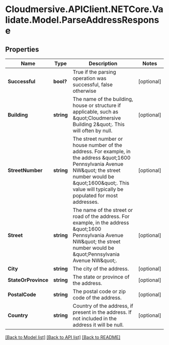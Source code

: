 # Cloudmersive.APIClient.NETCore.Validate.Model.ParseAddressResponse
## Properties

Name | Type | Description | Notes
------------ | ------------- | ------------- | -------------
**Successful** | **bool?** | True if the parsing operation was successful, false otherwise | [optional] 
**Building** | **string** | The name of the building, house or structure if applicable, such as \&quot;Cloudmersive Building 2\&quot;.  This will often by null. | [optional] 
**StreetNumber** | **string** | The street number or house number of the address.  For example, in the address \&quot;1600 Pennsylvania Avenue NW\&quot; the street number would be \&quot;1600\&quot;.  This value will typically be populated for most addresses. | [optional] 
**Street** | **string** | The name of the street or road of the address.  For example, in the address \&quot;1600 Pennsylvania Avenue NW\&quot; the street number would be \&quot;Pennsylvania Avenue NW\&quot;. | [optional] 
**City** | **string** | The city of the address. | [optional] 
**StateOrProvince** | **string** | The state or province of the address. | [optional] 
**PostalCode** | **string** | The postal code or zip code of the address. | [optional] 
**Country** | **string** | Country of the address, if present in the address.  If not included in the address it will be null. | [optional] 

[[Back to Model list]](../README.md#documentation-for-models) [[Back to API list]](../README.md#documentation-for-api-endpoints) [[Back to README]](../README.md)

